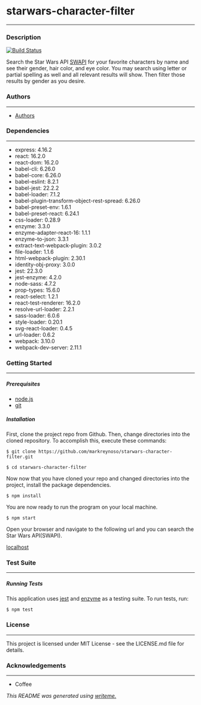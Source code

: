# starwars-character-filter
---
### Description
[![Build Status](https://travis-ci.org/markreynoso/starwars-character-filter.svg?branch=master)](https://travis-ci.org/markreynoso/starwars-character-filter)

Search the Star Wars API [SWAPI](https://swapi.co/) for your favorite characters by name and see their gender, hair color, and eye color. You may search using letter or partial spelling as well and all relevant results will show. Then filter those results by gender as you desire.

### Authors
---
* [Authors](https://github.com/markreynoso/starwars-character-filter)

### Dependencies
---
* express: 4.16.2
* react: 16.2.0
* react-dom: 16.2.0
* babel-cli: 6.26.0
* babel-core: 6.26.0
* babel-eslint: 8.2.1
* babel-jest: 22.2.2
* babel-loader: 7.1.2
* babel-plugin-transform-object-rest-spread: 6.26.0
* babel-preset-env: 1.6.1
* babel-preset-react: 6.24.1
* css-loader: 0.28.9
* enzyme: 3.3.0
* enzyme-adapter-react-16: 1.1.1
* enzyme-to-json: 3.3.1
* extract-text-webpack-plugin: 3.0.2
* file-loader: 1.1.6
* html-webpack-plugin: 2.30.1
* identity-obj-proxy: 3.0.0
* jest: 22.3.0
* jest-enzyme: 4.2.0
* node-sass: 4.7.2
* prop-types: 15.6.0
* react-select: 1.2.1
* react-test-renderer: 16.2.0
* resolve-url-loader: 2.2.1
* sass-loader: 6.0.6
* style-loader: 0.20.1
* svg-react-loader: 0.4.5
* url-loader: 0.6.2
* webpack: 3.10.0
* webpack-dev-server: 2.11.1

### Getting Started
---
##### *Prerequisites*
* [node.js](https://nodejs.org/en/download/)
* [git](https://git-scm.com/)

##### *Installation*
First, clone the project repo from Github. Then, change directories into the cloned repository. To accomplish this, execute these commands:

`$ git clone https://github.com/markreynoso/starwars-character-filter.git`

`$ cd starwars-character-filter`

Now now that you have cloned your repo and changed directories into the project, install the package dependencies.

`$ npm install`

You are now ready to run the program on your local machine.

`$ npm start`

Open your browser and navigate to the following url and you can search the Star Wars API(SWAPI).

[localhost](http://localhost:3000)

### Test Suite
---
##### *Running Tests*
This application uses [jest](https://facebook.github.io/jest/) and [enzyme](http://airbnb.io/enzyme/) as a testing suite. To run tests, run:

``$ npm test``

### License
---
This project is licensed under MIT License - see the LICENSE.md file for details.

### Acknowledgements
---
* Coffee

*This README was generated using [writeme.](https://github.com/chelseadole/write-me)*
